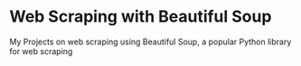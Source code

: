 # Web Scraping with Beautiful Soup
My Projects on web scraping using Beautiful Soup, a popular Python library for web scraping
